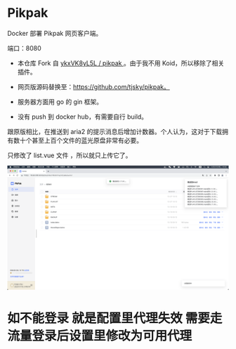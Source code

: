 # Pikpak
Docker 部署 Pikpak 网页客户端。

端口：8080



- 本仓库 Fork 自 [ykxVK8yL5L / pikpak ](https://github.com/ykxVK8yL5L/pikpak)。由于我不用 Koid，所以移除了相关插件。

- 网页版源码替换至：https://github.com/tjsky/pikpak。
- 服务器方面用 go 的 gin 框架。

- 没有 push 到 docker hub，有需要自行 build。



跟原版相比，在推送到 aria2 的提示消息后增加计数器。个人认为，这对于下载拥有数十个甚至上百个文件的蓝光原盘非常有必要。

只修改了 list.vue 文件 ，所以就只上传它了。

![预览](https://github.com/J0ins08/pikpak/blob/main/preview/截屏2022-12-27%2014.02.16.png)


# 如不能登录 就是配置里代理失效 需要走流量登录后设置里修改为可用代理
